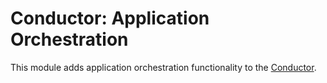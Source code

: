 Conductor: Application Orchestration
====================================

This module adds application orchestration functionality to the 
[Conductor](https://github.com/conductorphp/conductor-core).
